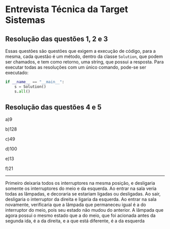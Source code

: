 # Entrevista Técnica da Target Sistemas

## Resolução das questões 1, 2 e 3
Essas questões são questões que exigem a execução de código, para a mesma, 
cada questão é um método, dentro da classe `Solution`, que podem ser chamados, e tem 
como retorno, uma string, que possui a resposta. Para executar todas as resoluções com um 
único comando, pode-se ser executado:


```python
if __name__ == "__main__":
    s = Solution()
    s.all()
```


## Resolução das questões 4 e 5
a)9

b)128

c)49

d)100

e)13

f)21


---

Primeiro deixaria todos os interruptores na mesma posição, e desligaria somente os interruptores do meio e da esquerda. Ao entrar na sala veria todas as lâmpadas, e decoraria se estariam ligadas ou desligadas. Ao sair, desligaria o interruptor da direita e ligaria da esquerda. Ao entrar na sala novamente, verificaria que a lâmpada que permaneceu igual é a do interruptor do meio, pois seu estado não mudou do anterior. A lâmpada que agora possui o mesmo estado que a do meio, que foi acionada antes da segunda ida, é a da direita, e a que está diferente, é a da esquerda